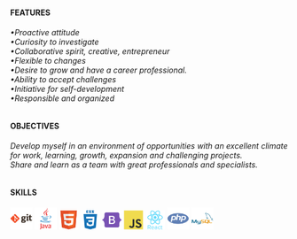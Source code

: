  
  <h4>FEATURES</h4>

  <h6>•Proactive attitude<br>
  •Curiosity to investigate<br> 
  •Collaborative spirit, creative, entrepreneur<br> 
  •Flexible to changes<br>
  •Desire to grow and have a career professional.<br> 
  •Ability to accept challenges<br> 
  •Initiative for self-development<br> 
  •Responsible and organized</h6>
  
  <h4>OBJECTIVES</h4>
  <h6>Develop myself in an environment of opportunities with an excellent climate<br> 
  for work, learning, growth, expansion and challenging projects.<br> 
  Share and learn as a team with great professionals and specialists.</h6>
  
  <h4>SKILLS</h4>
  <div align="left">
  <img src= "https://github.com/devicons/devicon/blob/master/icons/git/git-original-wordmark.svg" width="40" height="40">

  <img src= "https://github.com/devicons/devicon/blob/master/icons/java/java-original-wordmark.svg" width="40" height="40">

  <img src= "https://github.com/devicons/devicon/blob/master/icons/html5/html5-original.svg" width="35" height="35">

 <img src= "https://github.com/devicons/devicon/blob/master/icons/css3/css3-plain-wordmark.svg" width="35" height="35">

 <img src= "https://github.com/devicons/devicon/blob/master/icons/bootstrap/bootstrap-plain.svg" width="35" height="35">

 <img src= "https://github.com/devicons/devicon/blob/master/icons/javascript/javascript-original.svg" width="35" height="35">

 <img src= "https://github.com/devicons/devicon/blob/master/icons/react/react-original-wordmark.svg" width="35" height="35">

 <img src= "https://github.com/devicons/devicon/blob/master/icons/php/php-plain.svg" width="40" height="40">

 <img src= "https://github.com/devicons/devicon/blob/master/icons/mysql/mysql-original-wordmark.svg" width="40" height="40">
</div>
